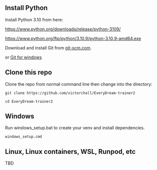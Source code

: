 ## Install Python

Install Python 3.10 from here:

https://www.python.org/downloads/release/python-3109/

https://www.python.org/ftp/python/3.10.9/python-3.10.9-amd64.exe

Download and install Git from [git-scm.com](https://git-scm.com/).

or [Git for windows](https://gitforwindows.org/)

## Clone this repo
Clone the repo from normal command line then change into the directory:

    git clone https://github.com/victorchall/EveryDream-trainer2

    cd EveryDream-trainer2

## Windows


Run windows_setup.bat to create your venv and install dependencies.

    windows_setup.cmd

## Linux, Linux containers, WSL, Runpod, etc

TBD


